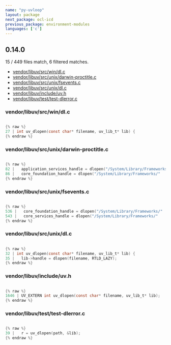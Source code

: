 ```yaml
---
name: "py-uvloop"
layout: package
next_package: ocl-icd
previous_package: environment-modules
languages: ['c']
---
```

## 0.14.0
15 / 449 files match, 6 filtered matches.

 - [vendor/libuv/src/win/dl.c](#vendorlibuvsrcwindlc)
 - [vendor/libuv/src/unix/darwin-proctitle.c](#vendorlibuvsrcunixdarwin-proctitlec)
 - [vendor/libuv/src/unix/fsevents.c](#vendorlibuvsrcunixfseventsc)
 - [vendor/libuv/src/unix/dl.c](#vendorlibuvsrcunixdlc)
 - [vendor/libuv/include/uv.h](#vendorlibuvincludeuvh)
 - [vendor/libuv/test/test-dlerror.c](#vendorlibuvtesttest-dlerrorc)

### vendor/libuv/src/win/dl.c

```c

{% raw %}
27 | int uv_dlopen(const char* filename, uv_lib_t* lib) {
{% endraw %}

```
### vendor/libuv/src/unix/darwin-proctitle.c

```c

{% raw %}
82 |   application_services_handle = dlopen("/System/Library/Frameworks/"
86 |   core_foundation_handle = dlopen("/System/Library/Frameworks/"
{% endraw %}

```
### vendor/libuv/src/unix/fsevents.c

```c

{% raw %}
536 |   core_foundation_handle = dlopen("/System/Library/Frameworks/"
543 |   core_services_handle = dlopen("/System/Library/Frameworks/"
{% endraw %}

```
### vendor/libuv/src/unix/dl.c

```c

{% raw %}
32 | int uv_dlopen(const char* filename, uv_lib_t* lib) {
35 |   lib->handle = dlopen(filename, RTLD_LAZY);
{% endraw %}

```
### vendor/libuv/include/uv.h

```c

{% raw %}
1646 | UV_EXTERN int uv_dlopen(const char* filename, uv_lib_t* lib);
{% endraw %}

```
### vendor/libuv/test/test-dlerror.c

```c

{% raw %}
39 |   r = uv_dlopen(path, &lib);
{% endraw %}

```